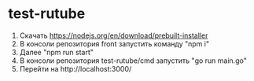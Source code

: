 # test-rutube

1. Скачать https://nodejs.org/en/download/prebuilt-installer
2. В консоли репозитория front запустить команду "npm i"
3. Далее "npm run start"
4. В консоли репозитория test-rutube/cmd запустить "go run main.go"
5. Перейти на http://localhost:3000/ 
